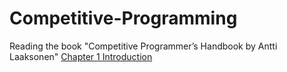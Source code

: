 # Competitive-Programming
Reading the book "Competitive Programmer’s Handbook by Antti Laaksonen"
[Chapter 1 Introduction](https://github.com/Habib0308/Competitive-Programming/blob/master/Notes/Introduction.md)
